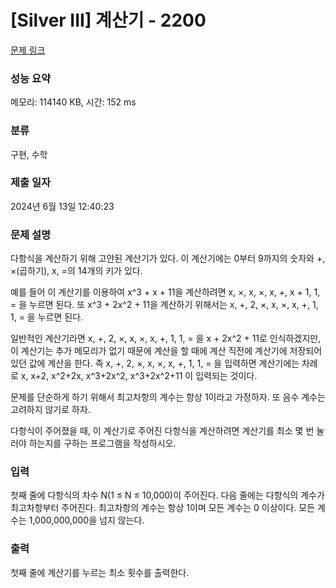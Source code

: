 # [Silver III] 계산기 - 2200 

[문제 링크](https://www.acmicpc.net/problem/2200) 

### 성능 요약

메모리: 114140 KB, 시간: 152 ms

### 분류

구현, 수학

### 제출 일자

2024년 6월 13일 12:40:23

### 문제 설명

<p>다항식을 계산하기 위해 고안된 계산기가 있다. 이 계산기에는 0부터 9까지의 숫자와 +, ×(곱하기), x, =의 14개의 키가 있다.</p>

<p>예를 들어 이 계산기를 이용하여 x^3 + x + 11을 계산하려면 x, ×, x, ×, x, +, x + 1, 1, = 을 누르면 된다. 또 x^3 + 2x^2 + 11을 계산하기 위해서는 x, +, 2, ×, x, ×, x, +, 1, 1, = 을 누르면 된다.</p>

<p>일반적인 계산기라면 x, +, 2, ×, x, ×, x, +, 1, 1, = 을 x + 2x^2 + 11로 인식하겠지만, 이 계산기는 추가 메모리가 없기 때문에 계산을 할 때에 계산 직전에 계산기에 저장되어 있던 값에 계산을 한다. 즉 x, +, 2, ×, x, ×, x, +, 1, 1, = 을 입력하면 계산기에는 차례로 x, x+2, x^2+2x, x^3+2x^2, x^3+2x^2+11 이 입력되는 것이다.</p>

<p>문제를 단순하게 하기 위해서 최고차항의 계수는 항상 1이라고 가정하자. 또 음수 계수는 고려하지 않기로 하자.</p>

<p>다항식이 주어졌을 때, 이 계산기로 주어진 다항식을 계산하려면 계산기를 최소 몇 번 눌러야 하는지를 구하는 프로그램을 작성하시오.</p>

### 입력 

 <p>첫째 줄에 다항식의 차수 N(1 ≤ N ≤ 10,000)이 주어진다. 다음 줄에는 다항식의 계수가 최고차항부터 주어진다. 최고차항의 계수는 항상 1이며 모든 계수는 0 이상이다. 모든 계수는 1,000,000,000을 넘지 않는다.</p>

### 출력 

 <p>첫째 줄에 계산기를 누르는 최소 횟수를 출력한다.</p>


